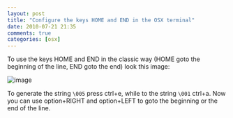 ```yaml
---
layout: post
title: "Configure the keys HOME and END in the OSX terminal"
date: 2010-07-21 21:35
comments: true
categories: [osx]
---
```


To use the keys HOME and END in the classic way (HOME goto the beginning of the
line, END goto the end) look this image:

![image](http://i.imgur.com/Bdged.png)

To generate the string `\005` press ctrl+e, while to the string `\001` ctrl+a.
Now you can use option+RIGHT and option+LEFT to goto the beginning or the end of
the line.
